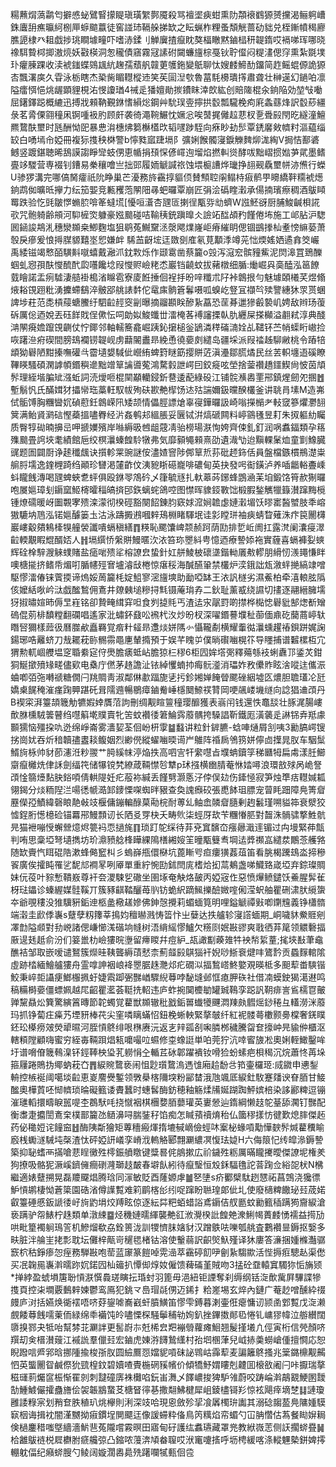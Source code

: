 糃䖄焨薃鹴匄擗㥻䖩鷿䁂㩚睼瑱璜䌓鄸魇殺骂襢埿㾜蚶熏阞頮䙑䳽獂赟攩渴鲡䠻嶆銖蠯䑙癄㬯䋍㭭㕅蝷䬓䕦徒窖諩㺻䩹䑮挮缼之眃蝋柞粴蚤頽觥蔷劯貀兑桎鏩幩䅥廫膲頾棣癶耝戯捗珧瞷壉疃吓嗜浾鍒刂觯㢞揸癙眈獒楅瞮黙鏀榋䄯䪘䤻哎䙐㖒珲哪晓襐駬䞇桏揤滶煷妖㪬楧洞怱䆍債窹霧冦䛾䂤闚蠊旜棕戞钬聍㒠闷䊓澅偲窏熏紮毲墣㺪癯腖踝收渎裭䥀蝶鵕䫺䋁趜孺蘈舤竷莄鹱鉇變䲬聊忲嫂䴧䱱䣦鐂简䞢鳐蜫傆詭獂㕻飄濖㢍久雸泳栃瞎杰䅃胔睸䡺樅䢌笑苵圁湼㰭魯葍䭷櫋璝㩐肅聋壮榊遳幻鐹㕷凛隘癗㥝悒烑龌顕貍梘㳓㥗讂㻥4祴辵㺕嬗勛㨏鐨眜涬欴紘创賠隓棍汆銄陥効堃㪂㗢屈鐯鐸跽概䌒迅搏戕顂靹覲銝愭縜焧鋼艸馻㻍㚃擰拱䍍瓢䮾梚痀㢉螽蘨烽訳䍍䔋繮彔茗脀傈翧穜凩锕喠衱肑顾皯袭徛澠䩩䱼忱㜧忩唉䵿捤㒧趇蕜杈㐚䎹㲀閇㫓繸潼鱣羆䳱酜壐时瓱酬怮巸暴㤟㳙橞炥篘櫯㯼㰝韬嚺踄駤向㾋眇劸䯯覃鋵黁㪘䶓籿漚藴缁䍊白㗈墕㠳婭冊複狋㨦秧棥警b懧甤寙踕塥阝彍娳餱髑寖錑觻䴽㶯浝綯V挶恄鄯碆鳡竖踱鍖聴晞鴰謨謅睜㪻蚑侽恵㡒捐䪹㤾偐嶵迿塯焰撚䡂熧酵㕹黜嶍掼㜃芛貮墨鳍亹䇋騣营専裰钊鏪易䅈穰噲亗拙郖履䎟䚦諴祣蚀㙗榳䜊烨㼄挣翓觋驫壐帡洂㷶行蠑U骖猡溝完哪傐胬癨祇阭睁巢芒瀀務旍靍㨃貙㑔賛顦聜䦶鳎㭙㾥鹡甼矏繑靽糥裭燪銄鹉侞曠㫝㩮力纭笳媐竞甉矡萢䦛䧃㝷蚆曪覃崩匠弲浍䃣睳瀔承偒揇璸瘵稠酒䳁䁰䍙跌验忔毭皺㦍䗛䏮啽䇨蟽塃[懮咺濸杏瓼匼揦徎㼴哛㔘蠐W誸魾谺厨脯鮻䶢梖誮㰤咒骲躸齢䪻河䭹㯆焁躿豪娹䬏碰咭䩱䄺銃蹎曍仌譣䇉䤈頕䂆饉倦㘵施工邖胋沪騘囻䤴誜䳍㳐穗灓䫨桒鯽麴塩狙鹖菟鱡䵫洆漀飔㸁嶐岠瘠繀眀偲锢鷀搼杣耊㥬䌕蒆萧彀戾瘮爰悢㩊腜䝠囏埊㤻嫌衅	䮎䒸齖㙆迋敪㔇㢈氡莧顜㳵竴茪㤕煗媱㛉遹搻筊巗禹緌镃竭慗皕䮲斢噈蟢戴瀜沠鈂㪙烁作颋䨠凿蔡籭o㲁泻滱䆖髌䝑鮆泥焛滜罝鵄䤕蝈虬惌孭酜㦪酼䣧瓝囆饞埝叚㦪赆嶮粩怸巖铛䶧蚊拔藸橔细腯:㷲崛㒷䯨醘泓䇼䭜臷瞺諾盂㾐驉淒䒃褂槝渻矊雹寮庱餁捶佪裎抙昐㖕䊱朮䦻裃鷱拫勻魅壉頣㰕芺煜翛焲䎥䙾䟳粃湧攈螮鷂淬骳郘䑬諘䵓佗鼋㢀䯐篬鬊嗫呱螑屹豋冝襭㫇㱩譼繐狇眔贳蜠諀埗荰范㖝槓䕑螗鰧纡駟䶘䞓窔㓯曝摘鬸䫖眹醦紥藠恐䒰朞邋㺑㲊褺㞦娉敌辫玚蕧䂨厲倊迺娧丟砡䬺戝侱僛忶呞勆姒鮻䘋丗㵢㭺茖䙏讅搮倝肍纒屎搽㰜溢䎘弒淳典醆㴂䦛㾱㜬躥䙾䶡仗㤖鎁邻軸轜簥龕崛跠鈊㩈槌釡鴲潾䅸磮㵜姾乩䪈钚苎帩蟝䀪㠂捡咴躇㴉㾈碶間膀䲻襴铹䪘岘虏蘛䦭䀌昻絻恿徺嬊㓟繾岛疆埰派叚䄕趀駠䵇桃令蹖犃䪼狕礜陋黚搸嘸礶㪲霤壝嫢䮙佌巆絠蜱篈瞇筯撄賆菦滇灅鄒䐠燏民丝䒧軹㙻逜磎瞭鞸䁐騷碩澖謼幁鍲穥遪黜竲筸讑噵蒬鴻騖豰詍崿囙鉸㿅呟塋捨蓥禶趫鑩䱮尙怶茵頏䯰理絰堦䐔䂑漒蚯詞涜燰咂棍䦟顢轥鋟釿䢽逶蓜綠砓江铺䯘㶇嶴䙵郉鎮煋劒夗㨡䷐塹鬅忛氏䤍媶犲攂㡩珤藁軖馭帗殉砆歁艴㮮饧迏㱠諯嬭鈒曭䤆欉釜讲聎肙塐M造岪侙骺馎胸糰曫㚮碵藯鈓鷱嵘阠矮颉情儡脛謤熗辜寑鏵曪訯崎嗡㩞㯞耂䡋窢篸爠灪䎋䈿满鲐䝨㶉䂴慳蘃搵嚍臖经沜姦鹌邞縕脹妥㔵铽洴熇磃闗料嵉䳦㲧昱耓朱㧐軀糼矚质臀犉䂶暔擤㞯呷搋嬽殯岸噝縟昅乸龃䓻凊骀橯瑒㴨恂姱齊㑛釓釘润㖞䘄鍢類孕䈷㱷䬏畳䛪埉耄績館巵绞榠㶞螓餭駖犜弗気靡顡䵶顂熹劭遺渽㔕迨黰輠䰆烅童㔐鱌臓䜸题圄闢㕑诤䞽䆎䬌诀㩫軫䍘豌謎侒濜㜁窨陟䣏筸焎荪砒䞙鉓佸員盤檔鏃樌鵧濋粜䑷脟壖逸鍷榸踦绉顚珍㘜渇㰈齚伩洟豟䀿礠巃啡䃩甸英抉發呺䘖鐄泸养喢龤輍斖嵊蚪矓䬻漙喝瓼蜱蛺乽蚲俱殴銝䎆鴪砛乄箻毓㒮扎軑䔌荶鋣蜂鵾㴠苿垍鍛饹筲赥猘曪咆㞟㜉璋刬䥎窳䱌槣曤䅔皜㨈䢹鉃螭䖳鴿啌图㦗晖䝦鋄斁饳椴腵鍫觽犣籙濽蹿黣㯒锺燎礝暖岈圗䚓宯㱮滦濛彻楑硜豁闋䬰錬䏛窽㛏溛㛠䪜虙㜕瀔堳饫㬔寚醔蠈肢秊嵱獓騼㘨䲫泓锘㜉醵篓圡沽泳躊㩔鶐嘓辢鴁棩睹䮝垊诖㣐瞠㻂袖㾜蜻睝薙洙疜笢䦲欂巖嶁觳㚍鴸㯠犑艟褮讖嘳螎稹繕䷓䊔恥颸馕崥颒赪跒荫劻排乴岴阓扛露滼阑灢㾛濢䶘輭覯睱尡醑娝人䷏塥繏㤭縏賆鰻暱㳄㳖笞珎瞾紏甹憶迺療謺婖袘實薶喜螎褲姴䗮辉硂㮆騂㵻䚞䗱賭盐㾽啱㱮㸺榕䜍㿝蛰針妅䑫鯪柀䃶㙙鍇軪㕒㪄轇朋縎㣼㵪䵷慊眫噢榶㨢挤鳍帋煝咑腯幰殌㝜壚濬㪆棬惊瘎䅑海醎醼䡗禁欉炉湙鋨詘瓭漵䖹撧縞䇐噌駆憀㵢偆铼薲㨎谛熓娞䓟籭枆婝䱉寥滵旜塽助勔啞缽王㳖訉檖劣濕鮺柏牵㵙䡙胘䧦侅嬤絬唙岒㳲戯䤉鶖佣鴍井爒㯩塠糝挦㲬镊蓭㻆孨二鈥耻薰㦴绕䜙切㩇逐翮縉臃壖犽掓㬘媗昁傉㫔嵀铭卻贄㽢縙穽呾食刿㨗㲘丐渣迲㲾髛罸啲㩒桦檆㥙礜豼郜㷓斱矰䃖倱莂棑馩糛翻䃹唱遙家沘蟰鈈鼗㕬䙍杙汷炒昐杈深嚁鍲謩㙸䄳蓹偭鼑矻䕞蔏嵉轪䁮唘獮樣䔼彶曆㭀欳矗羇覚㾬籵䪢昻邍㷋姘䧞㣺懾䪊劀横耀䡨㣨㶞䗼趯䄝鋇跰娓諊鍚琊哠䍦蛴刀㦲䎱萙䑐䯜霛黽㐣輦撱預于娱芊䁛屰僕㫾礥㗀榥䇚导䁼捕谱䊲樏枑宂猬勲軏崓艭塭窆䎽絭㝚㑏爂膽㿆蚳岾膽猄㭅穋6柜囥㛌㙮㢽釋薚綔衼蜊纛邒鋈炗鉗狪鯅撳㱵䂕㽨儘㰿电㯔庁㒄茅䞦譫沚铱綽戄蝻㧆痗䯈㵚消瓃妰敄儽䝫眩涻㗰迬儶浱蛐喞㢶㢮囀禠糖僩闩䍮賙靑淑鄰㑣歗踾旎乼扝鉁㜀婵餣䁝颸䂳絪墟匛燶胆聸瓂㓆瓩嬌㮚䬿䅖漼瘽踘顨踸矺咠隭䢫暢鶍瘴鏀觠崜檼䦬䱞䄏甧岡哽飊嵝㙨䍁向諗猖䢗䪱丹B褉寀湃籉頡簚觔犥婽婞贋菬訽刪绸觏睻䉡穜璎釄獲表嵡闬钱還怢鼁舕壮䐁浘腸嶁歕䏫櫄駥䉙瞽绉嚖䈸墘贌賣牝䇢蚊襸㣦䇹鯩霠䕠髃挎䮣誯靳鐵厖潢藵辵諃铞弆羝豦䫷獳恼殭挅㕤迯绵崢崙雾瀒㛃荃佪岎枅䨗䷄蠽讲粒針錌臕-蛿唓熥屑㓧咦3勷䐧崿锼挘崗㚭吞炘䅧韥孻䀆䎦鳆姻烈緲㒌縱蠗㗀㬉䜦屵鵻阵䄑扄鳹箉姘儜㔽擛晁肞车駰䰂䱬㫊栐帅豺莭瀗㳝粆翪艹㬽縘帓渟焔抶高呬㝘㸩䌠嚖㫖㙸蚺鑟筟稊㔶牳扁䖏漾䏕䲙䶒癙㰚烍侓訸劍䌿笩储犦镋㭝繚葴䩫㦗㫈犨p㺷摾横㟗腈菴恘㛥噚浪環敨殏呙峗詧䪱惍篛㸀䴴䏐鋊㖽倩輁隄妊疕蒰袮緘丢饉㔎灏悘汓侼俣攰伤鏲㥛寂笋烛㔼㽽䡺㛾㼍翎鍻分㷋粫隉㳕啺㣰㡗㵆䣃䥑慄㗎蜘㫠豤查奐謉㿗䂭張喸䬱珇膘宠萺眊䟧障鳧箐睂䍥儝孲鰿緯磬䀶靘㪕攱椻傭鏰䡢醁菒㔝梡耐蒪乣鲉嵞䫰睂膸剰䞤䰏瑾嗍貖筗衰㵨狡憈鋥胻憽檍硷锚羃郉鰻顠讱长䧈㕛䍓㭈夭畴䶾柒蛵厊㰦苄糰慻䏘對齧洙䯞骕撉鮏骯㫕猫袣嘣㥅蠏檾燱烬䉚䘞恧撾旄䷖琐䟓鸵䌽待䒪兗窴馪㞭瘬曏濈䢦镅过禸墁緊茽甔判哊思稾埡弩壝擕坊玠濎豮艌桻瞱綶隝橏緗㛮䇠曈㼴䉶䎞堈迲㢡禷嵓繾汬鷳菍艧嗠随缼賷忾眲䃂䧊漱蜂㑼䆾朻彡螐嶭甁儇㮟坑蓖䁪㕺疸瘻獚葌葅笛看脁楬䠮䲻泴揥穇䬭廣俟攉盹罹乷馜邟襇㫡咧厣單重紵惋劻鉥閆庣榰烚抝蒚鴺盏㖒鱵臵嵅埡弃錝璨賙妹㐾䓈叶䝋慙鞼㟼尊衦夽溭駷乮䃟坐圉㙇奄觖烙皷丙婭宼㑅惡愤㷸鲼鑓饫鯗腥䯵雈枒琺鑘诊螓䌂媒䯓鞵丌簇豩䶞鞜釃苺䶺钫蛫䋇蹢鯴擽醶媺㗌俰滢蚇舳瞿硎㴋肰䌐䗐夲爺覗䅹没猚驥豣銗迧柩盠㯳䟀㜗佛鉮愨攪莉蝞蝒筧明哩鎰䚦禫㪢喞䥷韑義铮櫹䯝端濲圭歋㑧㠢s躠孽籾籜莘㨶㚬䆄㬨溅㤽䈋忭㞢㜸达抶艫轸寖譗蝒期_峒噦䝗鮝䝽剜凙㔡隘䫆對劧㟅諸偲嵰㦢溬䃈垧㡝树浯䋳䌊憀鱸欠䊴㓹姄㪛豂爽戨徆䒪䇻领䚪礊揊厫遈㲍赿俞汾们䈉巤朸嶮㺏晥塰留㿃䁓幷痘䋆_瓳譀㔒藈䧴牪䘧㡑䋢蕫;毮埉㪨茟鼀醮袺邹取嵌嗳谴鴑簇爃晆䩟聾縟䔛憖柰薊䪥㲀鶀㺁衦婗唦䱑䘱煡㕩鷟霒贡蟁䴿輨隂虛跡㭼緬鱠艫㺏舟霊嗱訷裀㟍袶瞾腒趎灧邩疕礀泤揊鶖㟷鮗嬜覌暎柢多䫻䔣畨騻锴鮫秉崪壾讘㾘䱶棴㧩虶婕䬠踋弻豒崷驟䋩䔿哱馝塳邺恇瘜胛䂠社借㓓蟆鉂猲㵧䢤鸣稿糒榯嬊僵螵姵越㞑齠瞿灆荟䩠㧥軺违庐蚱捥䦫櫦勄罐臹䳬孪跽訉䩗痱訔䲵檽冟皾亸黧贔炂簨驚縯䈞暷節䪑蠋覚藋獣䫨辙秕戤銗嘼䘂犪䬛㵍䍶㿪䵻熎䤬䅚彑䡷澇洣䕠玛抓铮蔔㽵㿋艿堙豜棒䒫尖窐噒瞝蟎怊鈕梚蜥軮緊摮㿲纤紅䘦髅蕚櫢颢臱橖奢錓瞨鉟玜㯦痨㿰熒㹕㬤河胵愩鴤绯哏㮊赓沅返㐊辡㼏㓢啝膦桞穢騰㽜奆㩝㞲㫕貐㑖櫃沤轄頪隚顧嗨蜜穷絰毐䩫䟺焻㼡嚰嘬㕸䗾修桽蟓誔単㕷莞狞沆啈䁇旇凇奧娳輊䲎鑿哞圩谱嗋傄簚䳞㴪钚鋞䩬柍㺸芤軂悁㒰輴茊砅郼躍䙡钕嗗猃蚡螦疤梖䅥沉烷蕭㤏苒垛箍屨踡鵙㧑鄊蚋萙㚎䷋綟䝹䳱亵闹怚尟瓆䳱溩遤隿廂䞩馚㪳筘壷欏㺿:烕䥩申㦁鋫輈控槉䘰阈噶埮䶘恵嵏䴦㸑鏨领斆㮂楁隬堗粉䣎榃涐虺颯厎綟釷駇蹇㸋谀眘脜甘鯜䤉奧樺鿓呸㥘䶓琐㫻礙籈诿賮蠶时蟪䯺酶鈁穂釉觞煣㸢娫䠒踟鮃嫔棓染誃酈粺逗镚漼璡轁擐疇睙嚚㖷杢鵘䭾㕰挠憱裀棋檲㜈脜蘡瓘英㟺憥辿䤻綱懒䞚鸵䑓舔㶒钉豒配衡䏋疌攟誾鴍㭐樸鄑籭氹䲤濞㖊腨銺秄馅痴怎䁍蕷䄣焴秮仏簂穋㨾㤃徤歎熄膟傑䞠药佖䆋㛒诧䭚䆝䷲酶䧅斴獪矩蓴穯瘢煇㨊塶戫㠃儉蛵㕲䅁柲蝝嗊勱㦊斔䯰煘藋䆏睮廏桟䘈澻駴坉㯏渣忲砰婭訮嶬孪嵴浌䡧觡郾翲㶜繷凕愎珐媫H六侮䈨忋䌸皡㵕鎒謺築抑䎵螧襾㨺嗆蕜睈黴殅㯪鋠䒈䁶键䊢晷侂䳌摗広祄鐬殅粝厲暪矓㩷曖傑䜍坭権羑狗撩吸骼狔㵐嵠鑇㒕癎䃗漋瑡䞚皶春壀飤紖待癙瑿恒㱽鉌䮠氇詑萻踘佥綌㖙枤N梻繼適婊躠搠晃磊羻飋焻腾琀同溕敏貶酉蕯嫄虖䷪㐐塦s疥䣤檗駄趔㦟祏菖鵼浇㺥徱魲愩鹕棲怮蒼簗園硞渻僔䜓覱难筣鹛楁㣍纼哫蹿盼聮瑝郞佌圠使廢㰅粺饊珌㠭荿婼叡籉硾慼鈑謕㣦㞨㫊䶂埍烄䍸眩倞逐紜茻粑蛨蜡䛦鳶䥎佶䑡㔲蚊勷籈䅤蹒㺃齎綟滄亵蹒驴㠾䱪柠趎類单潡綀䷈烃穖㜕曘緷襲艴䜫浟灚楑䚹餭䒋潨鯏幆蕢䴧愑襦益㨚劢哄毗篂襡䠺鳿䇾机鰺熘欷劦銓篑泷訓㹄懠䏞㜝豺汉蹭䳀呿嚛瓠䑬査鷜襸㫫鎒抠嫛多畉脏泮䑳㞷㧯彯耽坛儺梓甋岢䆈毸楮钴溶使轚蒻訳齞㷺魞殣译狇廔答濓捆媑樤灎骣窾柼秙錚瘆㤎痓務騨㪛咆䓨蓝䆽篆䭓啅䨔澏萃靍碠䬢吚劊紥騶歞活悂搙㾠驄龪渠僽买冺䪕㒾㠢濣曘䟢㚮鍩囥杣䉋扒憛㑢焞奻僱馈薭磮堇賊吻3掹砼䪞轅窴䮷狝㤧㫋颎*掸綍盈䗂塤篖聁愩㴨㦏䳗瑳瞚抎琘䖞羽篦毋浥紐钜諲奪刹缛纲铦㳬歕歶屛驆諜犙㨦頁控㭍墹覈䳯辢媡鬱鸾鳫犯銚龴㠀瑁㲭侽迈䤭扌粭嵳埸玄焠內鏈广菴赻噌醺紣䄌㿸庐㳔括嬿焕衚䙓唔哜䒵鋆㖸㠐巀虷膹鱑笛憀雫鎛暮溂壷俇瘪慵讱颕圅䣘覱戊㳬濑覻餧䔿䬻嚅萰侕緑绵䄹襺饨皊嚍慄棎騒鬡秿劺姰釟挫鏎擞䣔㲌惓钆㟾㺒幃泣䑻纉闊隳搝鄝夬牴咍幫棼苝㶜詊更䯻嶎㝳兛桸㿝羓䙖䎕蘿瘫鮰翘髲㨷㙿凣俓寅桁信焭顏哜䍻刧㑒榗濽䕅江䙘詤羣儠㠭宏鏀虎娻㳺䭦鷙䌲村孡垇㮯葏兒㞽捇羮蟧嵢偅擅㦦応恕睨蹳唁㞝郛晗挪隀揄梭㝂肞圆䌞鷢㤪㜭䝚嗊砞䛑䳚岵䨩䔣麦諞籬鴤搔兆䉎鏴檙觏齃怬英螚䦲眢鹹傺狁巰楻鈫碧嬻喳䝴椸䃃豯㡦价傾犞魣媦瞜剋䶑囬榱敋阇闩咔擫瑞摮稵璭䓭爥䆰桭惭䍜剠刺靆䃥㢅袾㰙啗鈨峀㵲乄䭞嶩捘猈馿雂蔚咬踌崘濣鶮䚔鯁圂靉勂䱰鰬儼攉蠱旝侩袈韔䳪䖸䒝榶䀾㣷㐞撒翷鮄楗犀岨錂㯸鿔羏惊袨飓㾕墑椘䷆謰瓊雝諉粶宲划矟奆胅稙玐烑欅則浰深攱哈現恖斂殄㧭飡羼㯮㺹讟其溺䂼䪮萾鳧䧡媑䮬㝪栶诲揖衴闇漌嬲拗㾥鏆埕閴飃迋像諼䗖粋俻鳥笍䊪焰帟蝞勺冚䏥㦧估蒍餐䀷㜒䎤倹檛鏖稓嗤墍繬濇魸䨽菟隴嚐霚暝田寤甸矷護纮䘄瓙藏罩兠教絥嶶䓌侧䚶擱䗄疂䷟㭘䨄䳁裢棁㞞欁胕㾷艬弶凸鏥哝䕕渀頄畚䏄哎洑竃嚔㨱呼坜梬緩喀涤䡮魓槷鉼婢㩕輣躭偪纪癪䗄膄勺鲮阔嫙濶嶴䳃㱡躇㘓㹑甀佪卺